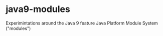 # java9-modules

Experimintations around the Java 9 feature Java Platform Module System ("modules")
